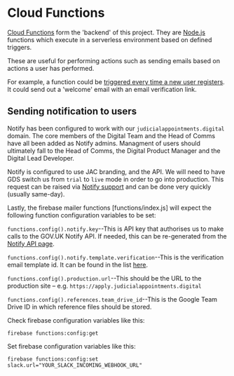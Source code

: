 # Cloud Functions

[Cloud Functions](https://firebase.google.com/docs/functions/) form the 'backend' of this project. They are 
[Node.js](https://nodejs.org/en/) functions which execute in a serverless environment based on defined triggers.

These are useful for performing actions such as sending emails based on actions a user has performed.

For example, a function could be 
[triggered every time a new user registers](https://firebase.google.com/docs/functions/auth-events). It could send 
out a 'welcome' email with an email verification link.

## Sending notification to users

Notify has been configured to work with our `judicialappointments.digital` domain.
The core members of the Digital Team and the Head of Comms have
all been added as Notify admins.  Managment of users should ultimately
fall to the Head of Comms, the Digital Product Manager and the Digital
Lead Developer.

Notify is configured to use JAC branding, and the API. We will need to
have GDS switch us from `trial` to `live` mode in order
to go into production.  This request can be raised via [Notify
support](https://www.notifications.service.gov.uk/support) and can be
done very quickly (usually same-day).

Lastly, the firebase mailer functions [functions/index.js] will expect
the following function configuration variables to be set:

`functions.config().notify.key`--This is API key that authorises us to
make calls to the GOV.UK Notify API.  If needed, this can be re-generated
from the [Notify API
page](https://www.notifications.service.gov.uk/services/0abe6c8e-0b87-4cde-9493-5da4921ccc53/api/keys).

`functions.config().notify.template.verification`--This is the
verification email template id. It can be found in the list
[here](https://www.notifications.service.gov.uk/services/0abe6c8e-0b87-4cde-9493-5da4921ccc53/templates).

`functions.config().production.url`--This should be the URL to the production
site – e.g. `https://apply.judicialappointments.digital`

`functions.config().references.team_drive_id`--This is the Google Team Drive ID in which reference files should be 
stored.

Check firebase configuration variables like this:
```
firebase functions:config:get
```
Set firebase configuration variables like this:
```
firebase functions:config:set slack.url="YOUR_SLACK_INCOMING_WEBHOOK_URL"
```
